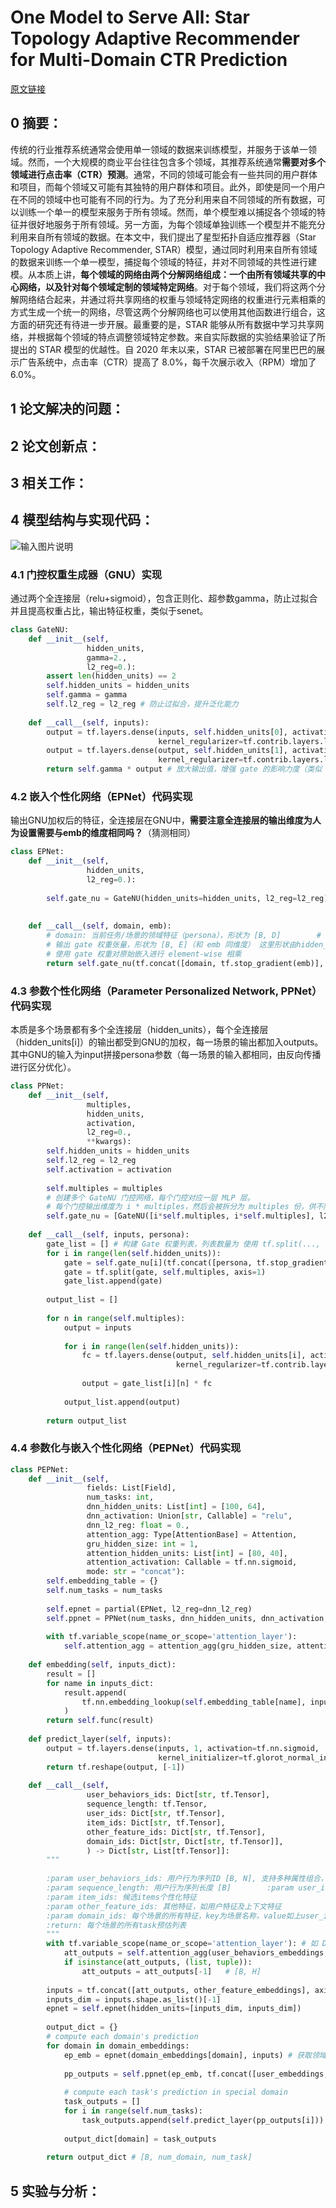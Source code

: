 # One Model to Serve All: Star Topology Adaptive Recommender for Multi-Domain CTR Prediction
[原文链接](https://doi.org/10.1145/3383313.3412236)
## 0 摘要：
传统的行业推荐系统通常会使用单一领域的数据来训练模型，并服务于该单一领域。然而，一个大规模的商业平台往往包含多个领域，其推荐系统通常**需要对多个领域进行点击率（CTR）预测**。通常，不同的领域可能会有一些共同的用户群体和项目，而每个领域又可能有其独特的用户群体和项目。此外，即使是同一个用户在不同的领域中也可能有不同的行为。为了充分利用来自不同领域的所有数据，可以训练一个单一的模型来服务于所有领域。然而，单个模型难以捕捉各个领域的特征并很好地服务于所有领域。另一方面，为每个领域单独训练一个模型并不能充分利用来自所有领域的数据。在本文中，我们提出了星型拓扑自适应推荐器（Star Topology Adaptive Recommender, STAR）模型，通过同时利用来自所有领域的数据来训练一个单一模型，捕捉每个领域的特征，并对不同领域的共性进行建模。从本质上讲，**每个领域的网络由两个分解网络组成：一个由所有领域共享的中心网络，以及针对每个领域定制的领域特定网络**。对于每个领域，我们将这两个分解网络结合起来，并通过将共享网络的权重与领域特定网络的权重进行元素相乘的方式生成一个统一的网络，尽管这两个分解网络也可以使用其他函数进行组合，这方面的研究还有待进一步开展。最重要的是，STAR 能够从所有数据中学习共享网络，并根据每个领域的特点调整领域特定参数。来自实际数据的实验结果验证了所提出的 STAR 模型的优越性。自 2020 年末以来，STAR 已被部署在阿里巴巴的展示广告系统中，点击率（CTR）提高了 8.0%，每千次展示收入（RPM）增加了 6.0%。
## 1 论文解决的问题：

## 2 论文创新点：

## 3 相关工作：

## 4 模型结构与实现代码：
![输入图片说明](/imgs/2025-07-09/UtZLPMiTfAmVX2li.png)
### 4.1 门控权重生成器（GNU）实现
通过两个全连接层（relu+sigmoid），包含正则化、超参数gamma，防止过拟合并且提高权重占比，输出特征权重，类似于senet。
```Python
class GateNU:  
    def __init__(self,  
                 hidden_units,  
                 gamma=2.,  
                 l2_reg=0.):  
        assert len(hidden_units) == 2  
        self.hidden_units = hidden_units  
        self.gamma = gamma  
        self.l2_reg = l2_reg # 防止过拟合，提升泛化能力  
  
    def __call__(self, inputs):  
        output = tf.layers.dense(inputs, self.hidden_units[0], activation="relu",  
                                 kernel_regularizer=tf.contrib.layers.l2_regularizer(self.l2_reg)) # 引入非线性能力，增强表达力  
        output = tf.layers.dense(output, self.hidden_units[1], activation="sigmoid", # 输出范围 [0, 1]，可解释为重要性权重或注意力分数  
                                 kernel_regularizer=tf.contrib.layers.l2_regularizer(self.l2_reg))  
        return self.gamma * output # 放大输出值，增强 gate 的影响力度（类似 attention 中的温度系数）
```
### 4.2 嵌入个性化网络（EPNet）代码实现
输出GNU加权后的特征，全连接层在GNU中，**需要注意全连接层的输出维度为人为设置需要与emb的维度相同吗？**（猜测相同）
```Python
class EPNet:  
    def __init__(self,  
                 hidden_units,  
                 l2_reg=0.):  
  
        self.gate_nu = GateNU(hidden_units=hidden_units, l2_reg=l2_reg)  
  
  
    def __call__(self, domain, emb):  
        # domain: 当前任务/场景的领域特征（persona），形状为 [B, D]        # emb: 输入嵌入向量，通常是共享特征或上下文特征，形状为 [B, E]        # 使用 tf.stop_gradient 冻结 emb 的梯度，防止 gate 影响其更新  
        # 输出 gate 权重张量，形状为 [B, E]（和 emb 同维度） 这里形状由hidden_units确定  
        # 使用 gate 权重对原始嵌入进行 element-wise 相乘  
        return self.gate_nu(tf.concat([domain, tf.stop_gradient(emb)], axis=-1)) * emb
```
### 4.3 参数个性化网络（Parameter Personalized Network, PPNet）代码实现
本质是多个场景都有多个全连接层（hidden_units），每个全连接层（hidden_units[i]）的输出都受到GNU的加权，每一场景的输出都加入outputs。其中GNU的输入为input拼接persona参数（每一场景的输入都相同，由反向传播进行区分优化）。
```Python
class PPNet:  
    def __init__(self,  
                 multiples,  
                 hidden_units,  
                 activation,  
                 l2_reg=0.,  
                 **kwargs):  
        self.hidden_units = hidden_units  
        self.l2_reg = l2_reg  
        self.activation = activation  
  
        self.multiples = multiples  
        # 创建多个 GateNU 门控网络，每个门控对应一层 MLP 层。  
        # 每个门控输出维度为 i * multiples，然后会被拆分为 multiples 份，供不同路径使用。  
        self.gate_nu = [GateNU([i*self.multiples, i*self.multiples], l2_reg=self.l2_reg) for i in self.hidden_units]  
  
    def __call__(self, inputs, persona):  
        gate_list = [] # 构建 Gate 权重列表，列表数量为 使用 tf.split(..., self.multiples) 将 gate 权重拆分成多个分支  
        for i in range(len(self.hidden_units)):  
            gate = self.gate_nu[i](tf.concat([persona, tf.stop_gradient(inputs)], axis=-1))    # persona是个人特征  
            gate = tf.split(gate, self.multiples, axis=1)  
            gate_list.append(gate)  
  
        output_list = []  
  
        for n in range(self.multiples):  
            output = inputs  
  
            for i in range(len(self.hidden_units)):  
                fc = tf.layers.dense(output, self.hidden_units[i], activation=self.activation,  
                                     kernel_regularizer=tf.contrib.layers.l2_regularizer(self.l2_reg))  
  
                output = gate_list[i][n] * fc  
  
            output_list.append(output)  
  
        return output_list
```
### 4.4 参数化与嵌入个性化网络（PEPNet）代码实现

```Python
class PEPNet:  
    def __init__(self,  
                 fields: List[Field],  
                 num_tasks: int,  
                 dnn_hidden_units: List[int] = [100, 64],  
                 dnn_activation: Union[str, Callable] = "relu",  
                 dnn_l2_reg: float = 0.,  
                 attention_agg: Type[AttentionBase] = Attention,  
                 gru_hidden_size: int = 1,  
                 attention_hidden_units: List[int] = [80, 40],  
                 attention_activation: Callable = tf.nn.sigmoid,  
                 mode: str = "concat"):  
        self.embedding_table = {}  
        self.num_tasks = num_tasks  
  
        self.epnet = partial(EPNet, l2_reg=dnn_l2_reg)  
        self.ppnet = PPNet(num_tasks, dnn_hidden_units, dnn_activation, dnn_l2_reg)  
  
        with tf.variable_scope(name_or_scope='attention_layer'):  
            self.attention_agg = attention_agg(gru_hidden_size, attention_hidden_units, attention_activation)  
  
    def embedding(self, inputs_dict):  
        result = []  
        for name in inputs_dict:  
            result.append(  
                tf.nn.embedding_lookup(self.embedding_table[name], inputs_dict[name])  
            )  
        return self.func(result)  
  
    def predict_layer(self, inputs):  
        output = tf.layers.dense(inputs, 1, activation=tf.nn.sigmoid,  
                                 kernel_initializer=tf.glorot_normal_initializer())  
        return tf.reshape(output, [-1])  
  
    def __call__(self,  
                 user_behaviors_ids: Dict[str, tf.Tensor],  
                 sequence_length: tf.Tensor,  
                 user_ids: Dict[str, tf.Tensor],  
                 item_ids: Dict[str, tf.Tensor],  
                 other_feature_ids: Dict[str, tf.Tensor],  
                 domain_ids: Dict[str, Dict[str, tf.Tensor]],  
                 ) -> Dict[str, List[tf.Tensor]]:  
        """  
  
        :param user_behaviors_ids: 用户行为序列ID [B, N], 支持多种属性组合，如goods_id+shop_id+cate_id  
        :param sequence_length: 用户行为序列长度 [B]        :param user_ids: 用户个性化特征  
        :param item_ids: 候选items个性化特征  
        :param other_feature_ids: 其他特征，如用户特征及上下文特征  
        :param domain_ids: 每个场景的所有特征，key为场景名称，value如上user_ids和item_ids等  
        :return: 每个场景的所有task预估列表  
        """         
        with tf.variable_scope(name_or_scope='attention_layer'): # 如 DIN 中的 attention 结构  
            att_outputs = self.attention_agg(user_behaviors_embeddings, item_embeddings, sequence_length) # [B, T, H]，[B, H]，[B]  
            if isinstance(att_outputs, (list, tuple)):  
                att_outputs = att_outputs[-1]   # [B, H]  
  
        inputs = tf.concat([att_outputs, other_feature_embeddings], axis=-1)    # 拼接其他特征[B, H + D]  
        inputs_dim = inputs.shape.as_list()[-1]  
        epnet = self.epnet(hidden_units=[inputs_dim, inputs_dim])  
  
        output_dict = {}  
        # compute each domain's prediction  
        for domain in domain_embeddings:  
            ep_emb = epnet(domain_embeddings[domain], inputs) # 获取领域感知加权后的emb [B, H + D]  
  
            pp_outputs = self.ppnet(ep_emb, tf.concat([user_embeddings, item_embeddings], axis=-1)) # PPNet：多路径个性化建模 output_list 是一个长度为 num_task 的列表，每个元素是一个 [B, hidden_units[-1]] 的张量  
  
            # compute each task's prediction in special domain  
            task_outputs = []  
            for i in range(self.num_tasks):  
                task_outputs.append(self.predict_layer(pp_outputs[i]))  
  
            output_dict[domain] = task_outputs  
  
        return output_dict # [B, num_domain, num_task]
```
## 5 实验与分析：

<!--stackedit_data:
eyJoaXN0b3J5IjpbLTE5MTIxNzQwNTYsNjIwNjQ0NTM5LDYyMD
Y0NDUzOSwtMjA2MzUzMzc1MSwtMTA4ODM0MzkzNCwtMTIwMzUz
MjY0NF19
-->